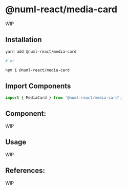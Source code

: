 # @numl-react/media-card

WIP

## Installation

```sh
yarn add @numl-react/media-card

# or

npm i @numl-react/media-card
```

## Import Components

```jsx
import { MediaCard } from '@numl-react/media-card';
```

## Component:

WIP

## Usage

WIP

## References:

WIP
